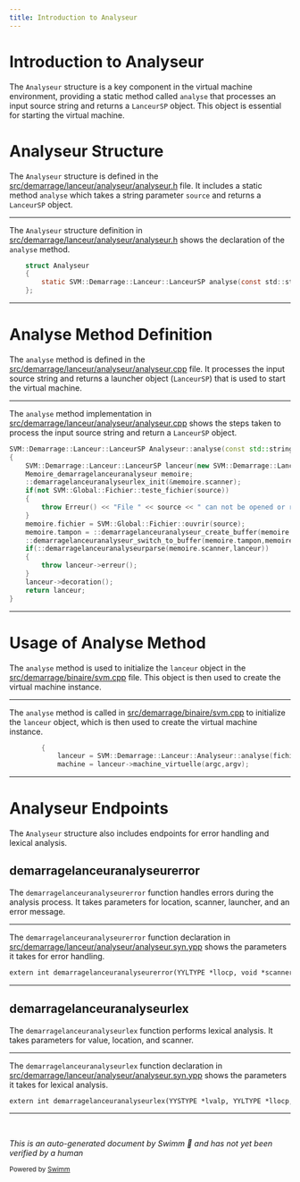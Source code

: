 ```yaml
---
title: Introduction to Analyseur
---
```

# Introduction to Analyseur

The <SwmToken path="src/demarrage/lanceur/analyseur/analyseur.h" pos="30:3:3" line-data="	struct Analyseur">`Analyseur`</SwmToken> structure is a key component in the virtual machine environment, providing a static method called <SwmToken path="src/demarrage/lanceur/analyseur/analyseur.h" pos="32:11:11" line-data="		static SVM::Demarrage::Lanceur::LanceurSP analyse(const std::string&amp; source);">`analyse`</SwmToken> that processes an input source string and returns a <SwmToken path="src/demarrage/lanceur/analyseur/analyseur.h" pos="32:9:9" line-data="		static SVM::Demarrage::Lanceur::LanceurSP analyse(const std::string&amp; source);">`LanceurSP`</SwmToken> object. This object is essential for starting the virtual machine.

# Analyseur Structure

The <SwmToken path="src/demarrage/lanceur/analyseur/analyseur.h" pos="30:3:3" line-data="	struct Analyseur">`Analyseur`</SwmToken> structure is defined in the <SwmPath>[src/demarrage/lanceur/analyseur/analyseur.h](src/demarrage/lanceur/analyseur/analyseur.h)</SwmPath> file. It includes a static method <SwmToken path="src/demarrage/lanceur/analyseur/analyseur.h" pos="32:11:11" line-data="		static SVM::Demarrage::Lanceur::LanceurSP analyse(const std::string&amp; source);">`analyse`</SwmToken> which takes a string parameter <SwmToken path="src/demarrage/lanceur/analyseur/analyseur.h" pos="32:20:20" line-data="		static SVM::Demarrage::Lanceur::LanceurSP analyse(const std::string&amp; source);">`source`</SwmToken> and returns a <SwmToken path="src/demarrage/lanceur/analyseur/analyseur.h" pos="32:9:9" line-data="		static SVM::Demarrage::Lanceur::LanceurSP analyse(const std::string&amp; source);">`LanceurSP`</SwmToken> object.

<SwmSnippet path="/src/demarrage/lanceur/analyseur/analyseur.h" line="30">

---

The <SwmToken path="src/demarrage/lanceur/analyseur/analyseur.h" pos="30:3:3" line-data="	struct Analyseur">`Analyseur`</SwmToken> structure definition in <SwmPath>[src/demarrage/lanceur/analyseur/analyseur.h](src/demarrage/lanceur/analyseur/analyseur.h)</SwmPath> shows the declaration of the <SwmToken path="src/demarrage/lanceur/analyseur/analyseur.h" pos="32:11:11" line-data="		static SVM::Demarrage::Lanceur::LanceurSP analyse(const std::string&amp; source);">`analyse`</SwmToken> method.

```c
	struct Analyseur
	{
		static SVM::Demarrage::Lanceur::LanceurSP analyse(const std::string& source);
	};
```

---

</SwmSnippet>

# Analyse Method Definition

The <SwmToken path="src/demarrage/lanceur/analyseur/analyseur.h" pos="32:11:11" line-data="		static SVM::Demarrage::Lanceur::LanceurSP analyse(const std::string&amp; source);">`analyse`</SwmToken> method is defined in the <SwmPath>[src/demarrage/lanceur/analyseur/analyseur.cpp](src/demarrage/lanceur/analyseur/analyseur.cpp)</SwmPath> file. It processes the input source string and returns a launcher object (<SwmToken path="src/demarrage/lanceur/analyseur/analyseur.h" pos="32:9:9" line-data="		static SVM::Demarrage::Lanceur::LanceurSP analyse(const std::string&amp; source);">`LanceurSP`</SwmToken>) that is used to start the virtual machine.

<SwmSnippet path="/src/demarrage/lanceur/analyseur/analyseur.cpp" line="57">

---

The <SwmToken path="src/demarrage/lanceur/analyseur/analyseur.cpp" pos="57:10:10" line-data="SVM::Demarrage::Lanceur::LanceurSP Analyseur::analyse(const std::string&amp; source)">`analyse`</SwmToken> method implementation in <SwmPath>[src/demarrage/lanceur/analyseur/analyseur.cpp](src/demarrage/lanceur/analyseur/analyseur.cpp)</SwmPath> shows the steps taken to process the input source string and return a <SwmToken path="src/demarrage/lanceur/analyseur/analyseur.cpp" pos="57:6:6" line-data="SVM::Demarrage::Lanceur::LanceurSP Analyseur::analyse(const std::string&amp; source)">`LanceurSP`</SwmToken> object.

```c++
SVM::Demarrage::Lanceur::LanceurSP Analyseur::analyse(const std::string& source)
{
	SVM::Demarrage::Lanceur::LanceurSP lanceur(new SVM::Demarrage::Lanceur::Lanceur(source));
	Memoire_demarragelanceuranalyseur memoire;
	::demarragelanceuranalyseurlex_init(&memoire.scanner);
	if(not SVM::Global::Fichier::teste_fichier(source))
	{
		throw Erreur() << "File " << source << " can not be opened or read";
	}
	memoire.fichier = SVM::Global::Fichier::ouvrir(source);
	memoire.tampon = ::demarragelanceuranalyseur_create_buffer(memoire.fichier,YY_BUF_SIZE,memoire.scanner);
	::demarragelanceuranalyseur_switch_to_buffer(memoire.tampon,memoire.scanner);
	if(::demarragelanceuranalyseurparse(memoire.scanner,lanceur))
	{
		throw lanceur->erreur();
	}
	lanceur->decoration();
	return lanceur;
}
```

---

</SwmSnippet>

# Usage of Analyse Method

The <SwmToken path="src/demarrage/lanceur/analyseur/analyseur.h" pos="32:11:11" line-data="		static SVM::Demarrage::Lanceur::LanceurSP analyse(const std::string&amp; source);">`analyse`</SwmToken> method is used to initialize the <SwmToken path="src/demarrage/lanceur/analyseur/analyseur.cpp" pos="59:9:9" line-data="	SVM::Demarrage::Lanceur::LanceurSP lanceur(new SVM::Demarrage::Lanceur::Lanceur(source));">`lanceur`</SwmToken> object in the <SwmPath>[src/demarrage/binaire/svm.cpp](src/demarrage/binaire/svm.cpp)</SwmPath> file. This object is then used to create the virtual machine instance.

<SwmSnippet path="/src/demarrage/binaire/svm.cpp" line="57">

---

The <SwmToken path="src/demarrage/binaire/svm.cpp" pos="58:13:13" line-data="			lanceur = SVM::Demarrage::Lanceur::Analyseur::analyse(fichier);">`analyse`</SwmToken> method is called in <SwmPath>[src/demarrage/binaire/svm.cpp](src/demarrage/binaire/svm.cpp)</SwmPath> to initialize the <SwmToken path="src/demarrage/binaire/svm.cpp" pos="58:1:1" line-data="			lanceur = SVM::Demarrage::Lanceur::Analyseur::analyse(fichier);">`lanceur`</SwmToken> object, which is then used to create the virtual machine instance.

```c++
		{
			lanceur = SVM::Demarrage::Lanceur::Analyseur::analyse(fichier);
			machine = lanceur->machine_virtuelle(argc,argv);
```

---

</SwmSnippet>

# Analyseur Endpoints

The <SwmToken path="src/demarrage/lanceur/analyseur/analyseur.h" pos="30:3:3" line-data="	struct Analyseur">`Analyseur`</SwmToken> structure also includes endpoints for error handling and lexical analysis.

## demarragelanceuranalyseurerror

The <SwmToken path="src/demarrage/lanceur/analyseur/analyseur.syn.ypp" pos="25:4:4" line-data="extern int demarragelanceuranalyseurerror(YYLTYPE *llocp, void *scanner, SVM::Demarrage::Lanceur::LanceurSP&amp; lanceur, std::string mesg);">`demarragelanceuranalyseurerror`</SwmToken> function handles errors during the analysis process. It takes parameters for location, scanner, launcher, and an error message.

<SwmSnippet path="/src/demarrage/lanceur/analyseur/analyseur.syn.ypp" line="25">

---

The <SwmToken path="src/demarrage/lanceur/analyseur/analyseur.syn.ypp" pos="25:4:4" line-data="extern int demarragelanceuranalyseurerror(YYLTYPE *llocp, void *scanner, SVM::Demarrage::Lanceur::LanceurSP&amp; lanceur, std::string mesg);">`demarragelanceuranalyseurerror`</SwmToken> function declaration in <SwmPath>[src/demarrage/lanceur/analyseur/analyseur.syn.ypp](src/demarrage/lanceur/analyseur/analyseur.syn.ypp)</SwmPath> shows the parameters it takes for error handling.

```ypp
extern int demarragelanceuranalyseurerror(YYLTYPE *llocp, void *scanner, SVM::Demarrage::Lanceur::LanceurSP& lanceur, std::string mesg);
```

---

</SwmSnippet>

## demarragelanceuranalyseurlex

The <SwmToken path="src/demarrage/lanceur/analyseur/analyseur.syn.ypp" pos="26:4:4" line-data="extern int demarragelanceuranalyseurlex(YYSTYPE *lvalp, YYLTYPE *llocp, void *scanner);">`demarragelanceuranalyseurlex`</SwmToken> function performs lexical analysis. It takes parameters for value, location, and scanner.

<SwmSnippet path="/src/demarrage/lanceur/analyseur/analyseur.syn.ypp" line="26">

---

The <SwmToken path="src/demarrage/lanceur/analyseur/analyseur.syn.ypp" pos="26:4:4" line-data="extern int demarragelanceuranalyseurlex(YYSTYPE *lvalp, YYLTYPE *llocp, void *scanner);">`demarragelanceuranalyseurlex`</SwmToken> function declaration in <SwmPath>[src/demarrage/lanceur/analyseur/analyseur.syn.ypp](src/demarrage/lanceur/analyseur/analyseur.syn.ypp)</SwmPath> shows the parameters it takes for lexical analysis.

```ypp
extern int demarragelanceuranalyseurlex(YYSTYPE *lvalp, YYLTYPE *llocp, void *scanner);
```

---

</SwmSnippet>

&nbsp;

*This is an auto-generated document by Swimm 🌊 and has not yet been verified by a human*

<SwmMeta version="3.0.0" repo-id="Z2l0aHViJTNBJTNBc3ZtLTIuNy4yMDI0MTEwNyUzQSUzQVN3aW1tLURlbW8=" repo-name="svm-2.7.20241107"><sup>Powered by [Swimm](/)</sup></SwmMeta>
